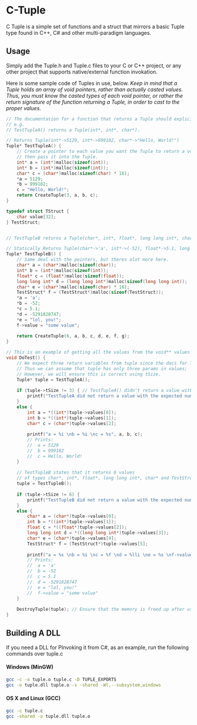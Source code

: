 # C-Tuple
C Tuple is a simple set of functions and a struct that mirrors a basic Tuple type found in C++, C# and other multi-paradigm languages.

## Usage
Simply add the Tuple.h and Tuple.c files to your C or C++ project, or any other project that supports native/external function invokation.

Here is some sample code of Tuples in use, below. *Keep in mind that a Tuple holds an array of void pointers, rather than actually casted values. Thus, you must know the casted types of each void pointer, or rather the return signature of the function returning a Tuple, in order to cast to the proper values.*

```c
// The documentation for a function that returns a Tuple should explicitly say what kinda of Tuple it returns.
// e.g.
// TestTupleA() returns a Tuple(int*, int*, char*).

// Returns Tuple(int*->5129, int*->999182, char*->"Hello, World!")
Tuple* TestTupleA() {
	// Create a pointer to each value you want the Tuple to return a void* to,
	// then pass it into the Tuple.
	int* a = (int*)malloc(sizeof(int));
	int* b = (int*)malloc(sizeof(int));
	char* c = (char*)malloc(sizeof(char) * 16);
	*a = 5129;
	*b = 999182;
	c = "Hello, World!";
	return CreateTuple(3, a, b, c);
}

typedef struct TStruct {
	char value[32];
} TestStruct;


// TestTupleB returns a Tuple(char*, int*, float*, long long int*, char*, TestStruct*)

// Statically Returns Tuple(char*->'a', int*->(-52), float*->5.1, long long int*=-5291828747, char*->"lol, you!", TestStruct*->TestStruct("some value"))
Tuple* TestTupleB() {
	// Same deal with the pointers, but theres alot more here.
	char* a = (char*)malloc(sizeof(char));
	int* b = (int*)malloc(sizeof(int));
	float* c = (float*)malloc(sizeof(float));
	long long int* d = (long long int*)malloc(sizeof(long long int));
	char* e = (char*)malloc(sizeof(char) * 16);
	TestStruct* f = (TestStruct*)malloc(sizeof(TestStruct));
	*a = 'a';
	*b = -52;
	*c = 5.1;
	*d = -5291828747;
	*e = "lol, you!";
	f->value = "some value";
	
	return CreateTuple(6, a, b, c, d, e, f, g);
}

// This is an example of getting all the values from the void** values found in a Tuple
void DoTest() {
	// We expect three return variables from tuple since the docs for TestTupleA say so;
	// Thus we can assume that tuple has only three params in values;
	// However, we will ensure this is correct using tSize.
	Tuple* tuple = TestTupleA();
	
	if (tuple->tSize != 3) { // TestTupleA() didn't return a value with three return values, like it said it would!
		printf("TestTupleA did not return a value with the expected number of values.");
	}
	else {
		int a = *((int*)tuple->values[0]);
		int b = *((int*)tuple->values[1]);
		char* c = (char*)tuple->values[2];
		
		printf("a = %i \nb = %i \nc = %s", a, b, c);
		// Prints:
		//	a = 5129
		//	b = 999182
		//	c = Hello, World!
	}
	
	// TestTupleB states that it returns 6 values
	// of types char*, int*, float*, long long int*, char* and TestStruct*
	tuple = TestTupleB();
	
	if (tuple->tSize != 6) {
		printf("TestTupleB did not return a value with the expected number of values.");
	}
	else {
		char* a = (char*)tuple->values[0];
		int b = *((int*)tuple->values[1]);
		float c = *((float*)tuple->values[2]);
		long long int d = *((long long int*)tuple->values[3]);
		char* e = (char*)tuple->values[4];
		TestStruct* f = (TestStruct*)tuple->values[5];
		
		printf("a = %s \nb = %i \nc = %f \nd = %lli \ne = %s \nf->value = %s", a, b, c, d, e, f->value);
		// Prints:
		//	a = 'a'
		//	b = -52
		//	c = 5.1
		//	d = -5291828747
		//	e = "lol, you!"
		//	f->value = "some value"
	}
	
	DestroyTuple(tuple); // Ensure that the memory is freed up after usage.
}
```

## Building A DLL

If you need a DLL for PInvoking it from C#, as an example, run the following commands over tuple.c

#### Windows (MinGW)
```bash
gcc -c -o tuple.o tuple.c -D TUPLE_EXPORTS
gcc -o tuple.dll tuple.o -s -shared -Wl,--subsystem,windows
```
#### OS X and Linux (GCC)
```bash
gcc -c tuple.c
gcc -shared -o tuple.dll tuple.o
```
